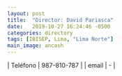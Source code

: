 ```yaml
---
layout: post
title:  "Director: David Pariasca"
date:   2019-10-27 16:24:46 -0500
categories: directory
tags: [IBISEP, Lima, "Lima Norte"]
main_image: ancash
---
```


| Teléfono  | 987-810-787 |
| email     | - |


